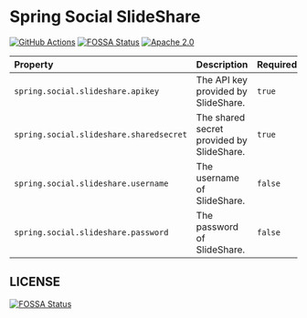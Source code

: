 # Spring Social SlideShare
[![GitHub Actions](https://github.com/t28hub/spring-social-slideshare/workflows/build/badge.svg)](https://github.com/t28hub/spring-social-slideshare/actions)
[![FOSSA Status](https://app.fossa.com/api/projects/custom%2B14538%2Fspring-social-slideshare.svg?type=shield)](https://app.fossa.com/projects/custom%2B14538%2Fspring-social-slideshare?ref=badge_shield)
[![Apache 2.0](https://img.shields.io/badge/License-Apache%202.0-brightgreen.svg)](https://opensource.org/licenses/Apache-2.0)

| Property| Description| Required |
|:---|:---|:---|
| `spring.social.slideshare.apikey` | The API key provided by SlideShare. | `true` | 
| `spring.social.slideshare.sharedsecret` | The shared secret provided by SlideShare. | `true` | 
| `spring.social.slideshare.username` | The username of SlideShare. | `false` | 
| `spring.social.slideshare.password` | The password of SlideShare. | `false` | 

## LICENSE
[![FOSSA Status](https://app.fossa.com/api/projects/custom%2B14538%2Fspring-social-slideshare.svg?type=large)](https://app.fossa.com/projects/custom%2B14538%2Fspring-social-slideshare?ref=badge_large)

